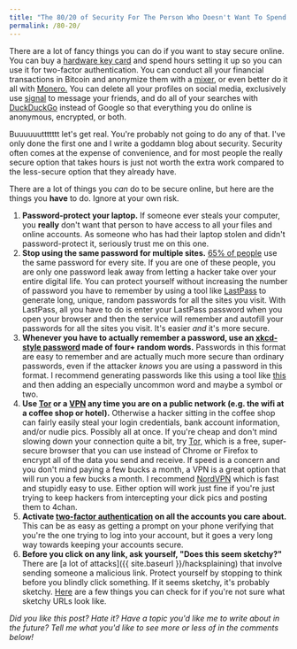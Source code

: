 ```yaml
---
title: "The 80/20 of Security For The Person Who Doesn't Want To Spend Too Much Time Thinking About Security"
permalink: /80-20/
---
```


There are a lot of fancy things you can do if you want to stay secure online. You can buy a [hardware key card](https://www.yubico.com/why-yubico/for-individuals/) and spend hours setting it up so you can use it for two-factor authentication. You can conduct all your financial transactions in Bitcoin and anonymize them with a [mixer](https://en.wikipedia.org/wiki/Bitcoin_mixer), or even better do it all with [Monero.](https://www.wired.com/2017/01/monero-drug-dealers-cryptocurrency-choice-fire/) You can delete all your profiles on social media, exclusively use [signal](https://signal.org/) to message your friends, and do all of your searches with [DuckDuckGo](https://duckduckgo.com/) instead of Google so that everything you do online is anonymous, encrypted, or both.

Buuuuuuttttttt let's get real. You're probably not going to do any of that. I've only done the first one and I write a goddamn blog about security. Security often comes at the expense of convenience, and for most people the really secure option that takes hours is just not worth the extra work compared to the less-secure option that they already have.

There are a lot of things you *can* do to be secure online, but here are the things you **have** to do. Ignore at your own risk.

1. **Password-protect your laptop.** If someone ever steals your computer, you **really** don't want that person to have access to all your files and online accounts. As someone who has had their laptop stolen and didn't password-protect it, seriously trust me on this one.
1. **Stop using the same password for multiple sites.** [65% of people](https://www.entrepreneur.com/article/242208) use the same password for every site. If you are one of these people, you are only one password leak away from letting a hacker take over your entire digital life. You can protect yourself without increasing the number of password you have to remember by using a tool like [LastPass](https://www.lastpass.com/) to generate long, unique, random passwords for all the sites you visit. With LastPass, all you have to do is enter your LastPass password when you open your browser and then the service will remember and autofill your passwords for all the sites you visit. It's easier *and* it's more secure. 
1. **Whenever you have to actually remember a password, use an [xkcd-style password](https://xkcd.com/936/) made of four+ random words.** Passwords in this format are easy to remember and are actually much more secure than ordinary passwords, even if the attacker *knows* you are using a password in this format. I recommend generating passwords like this using a tool like [this](http://preshing.com/20110811/xkcd-password-generator/) and then adding an especially uncommon word and maybe a symbol or two.
1. **Use [Tor](https://www.torproject.org/projects/torbrowser.html.en) or a [VPN](https://lifehacker.com/5940565/why-you-should-start-using-a-vpn-and-how-to-choose-the-best-one-for-your-needs) any time you are on a public network (e.g. the wifi at a coffee shop or hotel).** Otherwise a hacker sitting in the coffee shop can fairly easily steal your login credentials, bank account information, and/or nudie pics. Possibly all at once. If you're cheap and don't mind slowing down your connection quite a bit, try [Tor,](https://www.torproject.org/projects/torbrowser.html.en) which is a free, super-secure browser that you can use instead of Chrome or Firefox to encrypt all of the data you send and receive. If speed is a concern and you don't mind paying a few bucks a month, a VPN is a great option that will run you a few bucks a month. I recommend [NordVPN](https://nordvpn.com/) which is fast and stupidly easy to use. Either option will work just fine if you're just trying to keep hackers from intercepting your dick pics and posting them to 4chan.
1. **Activate [two-factor authentication](https://www.cnet.com/how-to/how-and-why-to-use-two-factor-authentication/) on all the accounts you care about.** This can be as easy as getting a prompt on your phone verifying that you're the one trying to log into your account, but it goes a very long way towards keeping your accounts secure.
1. **Before you click on any link, ask yourself, "Does this seem sketchy?"** There are [a lot of attacks]({{ site.baseurl }}/hacksplaining) that involve sending someone a malicious link. Protect yourself by stopping to think before you blindly click something. If it seems sketchy, it's probably sketchy. [Here](https://www.lifewire.com/how-to-test-a-suspicious-link-without-clicking-it-2487171) are a few things you can check for if you're not sure what sketchy URLs look like.


*Did you like this post? Hate it? Have a topic you'd like me to write about in the future? Tell me what you'd like to see more or less of in the comments below!*
